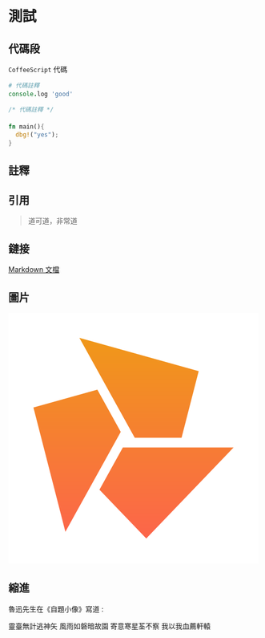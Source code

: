 [Markdown 全局註釋]:#

# 測試

## 代碼段

`CoffeeScript` 代碼

```coffee
# 代碼註釋
console.log 'good'

```

```rust
/* 代碼註釋 */

fn main(){
  dbg!("yes");
}
```

## 註釋

<!-- HTML 注释 --> 

<!-- 多行注释 --> 

## 引用

> 道可道，非常道

## 鏈接

[Markdown 文檔](https://github.com/xxai-art/xxai-art-md)

## 圖片

![xxAI.Art 品牌標識](https://raw.githubusercontent.com/xxai-art/web/main/file/svg/logo.svg)

## 縮進

魯迅先生在《自題小像》寫道 :

  靈臺無計逃神矢
  風雨如磐暗故園
  寄意寒星荃不察
  我以我血薦軒轅
